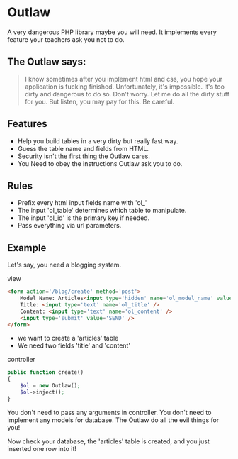 # Outlaw

A very dangerous PHP library maybe you will need.
It implements every feature your teachers ask you not to do.

## The Outlaw says:
> I know sometimes after you implement html and css, you hope your application is fucking finished.
> Unfortunately, it's impossible. It's too dirty and dangerous to do so.
> Don't worry. Let me do all the dirty stuff for you.
> But listen, you may pay for this.
> Be careful.

## Features
* Help you build tables in a very dirty but really fast way.
* Guess the table name and fields from HTML.
* Security isn't the first thing the Outlaw cares.
* You Need to obey the instructions Outlaw ask you to do.

## Rules
* Prefix every html input fields name with 'ol_'
* The input 'ol_table' determines which table to manipulate.
* The input 'ol_id' is the primary key if needed.
* Pass everything via url parameters.

## Example

Let's say, you need a blogging system.

view
```html
<form action='/blog/create' method='post'>
    Model Name: Articles<input type='hidden' name='ol_model_name' value='articles' />
    Title: <input type='text' name='ol_title' />
    Content: <input type='text' name='ol_content' />
    <input type='submit' value='SEND' />
</form>
```
* we want to create a 'articles' table
* We need two fields 'title' and 'content'

controller
```php
public function create()
{
    $ol = new Outlaw();
    $ol->inject();
}    
```
You don't need to pass any arguments in controller.
You don't need to implement any models for database.
The Outlaw do all the evil things for you!

Now check your database, the 'articles' table is created, and you just inserted one row into it!
